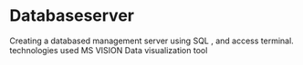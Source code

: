 # Databaseserver
Creating a databased management server using SQL , and access terminal. 
technologies used MS VISION Data visualization tool
